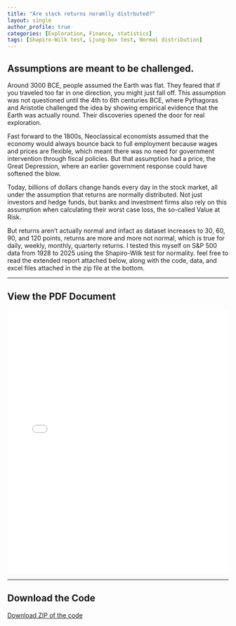 ```yaml
---
title: "Are stock returns noramlly distrbuted?"
layout: single
author_profile: true
categories: [Exploration, Finance, statistics]
tags: [Shapiro-Wilk test, Ljung-box test, Normal distribution]
---
```


## Assumptions are meant to be challenged. 

 Around 3000 BCE, people assumed the Earth was flat. They feared that if you traveled too far in one direction, you might just fall off. This assumption was not questioned until the 4th to 6th centuries BCE, where Pythagoras and Aristotle challenged the idea by showing empirical evidence that the Earth was actually round. Their discoveries opened the door for real exploration.

Fast forward to the 1800s, Neoclassical economists assumed that the economy would always bounce back to full employment because wages and prices are flexible, which meant there was no need for government intervention through fiscal policies. But that assumption had a price, the Great Depression, where an earlier government response could have softened the blow.

Today, billions of dollars change hands every day in the stock market, all under the assumption that returns are normally distributed. Not just investors and hedge funds, but banks and investment firms also rely on this assumption when calculating their worst case loss, the so-called Value at Risk.

But returns aren’t actually normal and infact as dataset increases to 30, 60, 90, and 120 points, returns are more and more not normal, which is true for daily, weekly, monthly, quarterly returns. I tested this myself on S&P 500 data from 1928 to 2025 using the Shapiro-Wilk test for normality. feel free to read the extended report attached below, along with the code, data, and excel files attached in the zip file at the bottom.

---

## View the PDF Document

<iframe src="/HariharasudhanSelvaraj/assets/Post_1.pdf" width="100%" height="600px" style="border: none;"></iframe>


---

## Download the Code

[Download ZIP of the code](../assets/Returns.zip)
